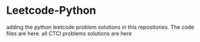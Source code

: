 # Leetcode-Python
adding the python leetcode problem solutions in this repositories. 
The code files are here.
all CTCI problems solutions are here

















































































































































































































































































































































































































































































































































































































































































































































































































































































































































































































































































































































































































































































































